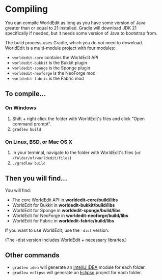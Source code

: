 Compiling
=========

You can compile WorldEdit as long as you have some version of Java greater than or equal to 21 installed. Gradle will download JDK 21 specifically if needed,
but it needs some version of Java to bootstrap from.

The build process uses Gradle, which you do *not* need to download. WorldEdit is a multi-module project with four modules:

* `worldedit-core` contains the WorldEdit API
* `worldedit-bukkit` is the Bukkit plugin
* `worldedit-sponge` is the Sponge plugin
* `worldedit-neoforge` is the NeoForge mod
* `worldedit-fabric` is the Fabric mod

## To compile...

### On Windows

1. Shift + right click the folder with WorldEdit's files and click "Open command prompt".
2. `gradlew build`

### On Linux, BSD, or Mac OS X

1. In your terminal, navigate to the folder with WorldEdit's files (`cd /folder/of/worldedit/files`)
2. `./gradlew build`

## Then you will find...

You will find:

* The core WorldEdit API in **worldedit-core/build/libs**
* WorldEdit for Bukkit in **worldedit-bukkit/build/libs**
* WorldEdit for Sponge in **worldedit-sponge/build/libs**
* WorldEdit for NeoForge in **worldedit-neoforge/build/libs**
* WorldEdit for Fabric in **worldedit-fabric/build/libs**

If you want to use WorldEdit, use the `-dist` version.

(The -dist version includes WorldEdit + necessary libraries.)

## Other commands

* `gradlew idea` will generate an [IntelliJ IDEA](http://www.jetbrains.com/idea/) module for each folder.
* `gradlew eclipse` will generate an [Eclipse](https://www.eclipse.org/downloads/) project for each folder.

